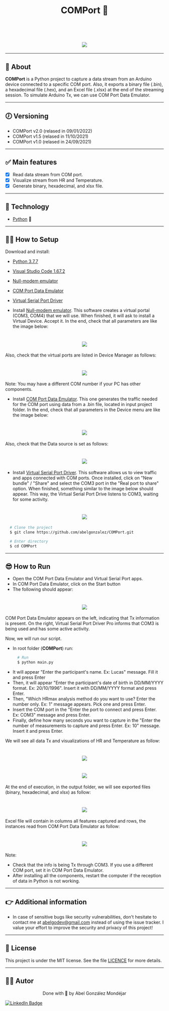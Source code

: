 <h1 align="center">
   <p> COMPort 🐍</p>
</h1>

<br>

<h1 align="center">
  <img 
    src="./doc/demo.gif"
  />
</h1>

---
## 🧾 About
**COMPort** is a Python project to capture a data stream from an Arduino device connected to a specific COM port. Also, it exports a binary file (.bin), a hexadecimal file (.hex), and an Excel file (.xlsx) at the end of the streaming session. To simulate Arduino Tx, we can use COM Port Data Emulator.

---
## 🕖 Versioning
- COMPort v2.0 (relased in 09/01/2022)
- COMPort v1.5 (relased in 11/10/2021)
- COMPort v1.0 (relased in 24/09/2021)

---
## ✅ Main features
- [x] Read data stream from COM port.
- [x] Visualize stream from HR and Temperature. 
- [x] Generate binary, hexadecimal, and xlsx file.   

---
## 🔧 Technology
- [Python](https://www.python.org/) 💚

---
## 👨‍💻 How to Setup
Download and install: 
 - [Python 3.7.7](https://www.python.org/downloads/release/python-377/)
 - [Visual Studio Code 1.67.2](https://code.visualstudio.com/Download)
 - [Null-modem emulator](https://sourceforge.net/projects/com0com/)
 - [COM Port Data Emulator](https://www.aggsoft.com/com-port-emulator/download.htm)
 - [Virtual Serial Port Driver](https://www.eltima.com/vspd-post-download.html?_ga=2.148845943.135235865.1634060891-52484055.1634060891)
 
 - Install [Null-modem emulator](https://sourceforge.net/projects/com0com/). This software creates a virtual portal (COM3, COM4) that we will use. When finished, it will ask to install a Virtual Device. Accept it.
In the end, check that all parameters are like the image below:
<h1 align="center">
  <img 
    src="./doc/nullModem.png"
  />
</h1>

Also, check that the virtual ports are listed in Device Manager as follows:
<h1 align="center">
  <img 
    src="./doc/deviceManager.jpg"
  />
</h1>
Note: You may have a different COM number if your PC has other components.

- Install [COM Port Data Emulator](https://www.aggsoft.com/com-port-emulator/download.htm). This one generates the traffic needed for the COM port using data from a .bin file, located in input project folder.
In the end, check that all parameters in the Device menu are like the image below:
<h1 align="center">
  <img 
    src="./doc/dataEmulator1.png"
  />
</h1>

Also, check that the Data source is set as follows:
<h1 align="center">
  <img 
    src="./doc/dataEmulator2.jpg"
  />
</h1>

- Install [Virtual Serial Port Driver](https://www.eltima.com/vspd-post-download.html?_ga=2.148845943.135235865.1634060891-52484055.1634060891). This software allows us to view traffic and apps connected with COM ports. Once installed, click on "New bundle" / "Share" and select the COM3 port in the "Real port to share" option.
When finished, something similar to the image below should appear. This way, the Virtual Serial Port Drive listens to COM3, waiting for some activity.
<h1 align="center">
  <img 
    src="./doc/virtualSerial.png"
  />
</h1>
   
```bash
  # Clone the project
  $ git clone https://github.com/abelgonzalez/COMPort.git
```
```bash
  # Enter directory
  $ cd COMPort
```
 
---
## 😎 How to Run
- Open the COM Port Data Emulator and Virtual Serial Port apps.
- In COM Port Data Emulator, click on the Start button
- The following should appear:
<h1 align="center">
  <img 
    src="./doc/dataTx.png"
  />
</h1>
COM Port Data Emulator appears on the left, indicating that Tx information is present. On the right, Virtual Serial Port Driver Pro informs that COM3 is being used and has some active activity.

Now, we will run our script.
 
- In root folder (**COMPort**) run:
  ```bash
    # Run
    $ python main.py
  ```
- It will appear "Enter the participant's name. Ex: Lucas" message. Fill it and press Enter
- Then, it will appear "Enter the participant's date of birth in DD/MM/YYYY format. Ex: 20/10/1996". Insert it with DD/MM/YYYY format and press Enter.
- Then,  "Which HRmax analysis method do you want to use? Enter the number only. Ex: 1" message appears. Pick one and press Enter.
- Insert the COM port in the "Enter the port to connect and press Enter. Ex: COM3" message and press Enter.
- Finally, define how many seconds you want to capture in the "Enter the number of measurements to capture and press Enter. Ex: 10" message. Insert it and press Enter.

We will see all data Tx and visualizations of HR and Temperature as follow:
<h1 align="center">
  <img 
    src="./doc/dataTx.png"
  />  
</h1>

<h1 align="center">
<img 
    src="./doc/dataVisualization.jpg"
  />
</h1>

At the end of execution, in the output folder, we will see exported files (binary, hexadecimal, and xlsx) as follow:
<h1 align="center">
  <img 
    src="./doc/output.jpg"
  />
</h1>

Excel file will contain in columns all features captured and rows, the instances read from COM Port Data Emulator as follow:
<h1 align="center">
  <img 
    src="./doc/outputXlsx.jpg"
  />
</h1>

Note:
- Check that the info is being Tx through COM3. If you use a different COM port, set it in COM Port Data Emulator.
- After installing all the components, restart the computer if the reception of data in Python is not working.

---
## 👉 Additional information
* In case of sensitive bugs like security vulnerabilities, don't hesitate to contact me at abelgodev@gmail.com instead of using the issue tracker. I value your effort to improve the security and privacy of this project!

---
## 📝 License
This project is under the MIT license. See the file <a href="https://github.com/abelgonzalez/COMPort/LICENSE">LICENCE</a> for more details.

---
## 🧑‍💻 Autor
<p align="center">Done with 💙 by Abel González Mondéjar</p>


[![LinkedIn Badge](https://img.shields.io/badge/-Abel_González_Mondéjar-blue?style=flat-square&logo=Linkedin&logoColor=white&link=https://www.linkedin.com/in/abelgonzalezmondejar/)](https://www.linkedin.com/in/abelgonzalezmondejar/)
